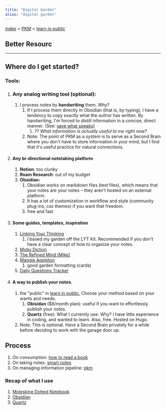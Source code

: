 ```yaml
---
title: "Digital Garden"
alias: "digital garden"
---
```


[index](/.md)  < [PKM](§-PKM.md) < [learn in public](¶-learn-in-public.md)

## Better Resourc
---
## Where do I get started?
### Tools:
1. ### Any analog writing tool (optional):
	1. I process notes by **handwriting** them. Why?
		1. If I process them directly in Obsidian (that is, by typing), I have a tendency to copy exactly what the author has written. By handwriting, I'm forced to distill information in a concise, direct manner. (See: [save what speaks)](¶-save-what-speaks.md)
			1. *?? What information is actually useful to me right now?*
		2. Note: The point of PKM as a system is to serve as a Second Brain where you don't have to store information in your mind, but I find that it's useful practice for natural connections.
2. #### Any bi-directional notetaking platform
	1. **Notion**: too clunky
	2. **Roam Research**: out of my budget
	3. **Obsidian:**
		1. Obsidian works on markdown files (text files), which means that your notes are your notes – they aren't hosted on an external platform. 
		2. It has a lot of customization in workflow and style (community plug-ins, css themes) if you want that freedom.
		3. free and fast
3. #### Some guides, templates, inspiration
	1. [Linking Your Thinking](https://www.youtube.com/channel/UC85D7ERwhke7wVqskV_DZUA)
		1. I based my garden off the LYT Kit. Recommended if you don't have a clear concept of how to organize your notes.
	2. [Moby Diction](https://publish.obsidian.md/mobydiction/notes/_About)
	3. [The Refined Mind (Mike)](https://refinedmind.co/)
	4. [Maggie Appleton](https://maggieappleton.com/garden)
		1. good garden formatting (cards)
	5. [Daily Questions Tracker](https://thesweetsetup.com/journaling-using-daily-questions-in-obsidian/)

4. #### A way to publish your notes.
	1. the "public" in [learn in public.](¶-learn-in-public.md) Choose your method based on your wants and needs.
		1. **Obisidan** ($8/month plan): useful if you want to effortlessly publish your notes.
		2. **Quartz** (free): What I currently use. Why? I have little experience in coding, and wanted to learn. Also, free. Hosted on Hugo.
	2. Note: This is optional. Have a Second Brain privately for a while before deciding to work with the garage door up. 
		
## Process
1. On consumption: [how to read a book](books/how-to-read-a-book.md)
2. On taking notes: [smart notes](smart-notes.md)
3. On managing information pipeline:  [pkm](§-PKM.md)


### Recap of what I use
1. [Moleskine Dotted Notebook](https://www.amazon.com/Moleskine-Classic-Cover-Notebook-Dotted/dp/B015NG44GG/ref=sr_1_2?dchild=1&keywords=moleskine+dotted&qid=1628628100&sr=8-2)
2. [Obsidian](https://obsidian.md/)
3. [Quartz](https://quartz.jzhao.xyz/)